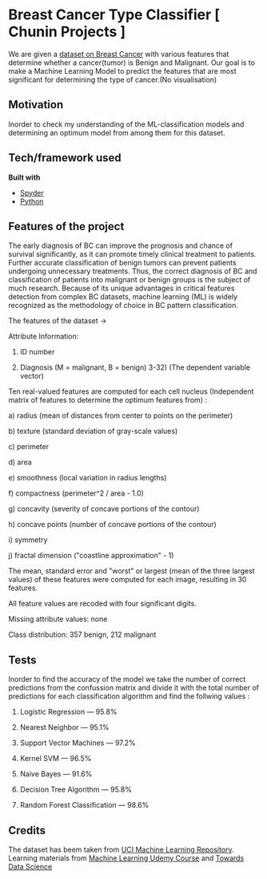 # Breast Cancer Type Classifier [ Chunin Projects ]
We are given a [dataset on Breast Cancer](https://www.kaggle.com/uciml/breast-cancer-wisconsin-data) with various features that determine whether a cancer(tumor) is  Benign and Malignant.
Our goal is to make a Machine Learning Model to predict the features that are most significant for determining the type of cancer.(No visualisation)

## Motivation
Inorder to check my understanding of the ML-classification models and determining an optimum model from among them for this dataset. 

## Tech/framework used
<b>Built with</b>
- [Spyder](https://www.spyder-ide.org)
- [Python](https://electron.atom.io)

## Features of the project

The early diagnosis of BC can improve the prognosis and chance of survival significantly, as it can promote timely clinical treatment to patients. Further accurate classification of benign tumors can prevent patients undergoing unnecessary treatments. Thus, the correct diagnosis of BC and classification of patients into malignant or benign groups is the subject of much research. Because of its unique advantages in critical features detection from complex BC datasets, machine learning (ML) is widely recognized as the methodology of choice in BC pattern classification.

The features of the dataset ->

Attribute Information:

1) ID number

2) Diagnosis (M = malignant, B = benign)
3-32) (The dependent variable vector)

Ten real-valued features are computed for each cell nucleus (Independent matrix of features to determine the optimum features from) :

a) radius (mean of distances from center to points on the perimeter)

b) texture (standard deviation of gray-scale values)

c) perimeter

d) area

e) smoothness (local variation in radius lengths)

f) compactness (perimeter^2 / area - 1.0)

g) concavity (severity of concave portions of the contour)

h) concave points (number of concave portions of the contour)

i) symmetry

j) fractal dimension ("coastline approximation" - 1)

The mean, standard error and "worst" or largest (mean of the three
largest values) of these features were computed for each image,
resulting in 30 features. 

All feature values are recoded with four significant digits.

Missing attribute values: none

Class distribution: 357 benign, 212 malignant

## Tests
Inorder to find the accuracy of the model we take the number of correct predictions from the confussion matrix and divide it with the total number of predictions for each classification algorithm and find the follwing values :

1. Logistic Regression — 95.8%

2. Nearest Neighbor — 95.1%

3. Support Vector Machines — 97.2%

4. Kernel SVM — 96.5%

5. Naive Bayes — 91.6%

6. Decision Tree Algorithm — 95.8%

7. Random Forest Classification — 98.6%

## Credits
The dataset has beem taken from [UCI Machine Learning Repository](http://archive.ics.uci.edu/ml/datasets/breast+cancer+wisconsin+%28diagnostic%29).
Learning materials from [Machine Learning Udemy Course](https://www.udemy.com/machine-learning) and [Towards Data Science](https://towardsdatascience.com)
